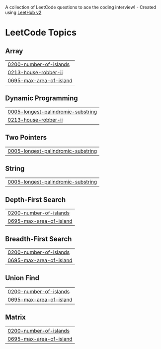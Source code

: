 A collection of LeetCode questions to ace the coding interview! - Created using [LeetHub v2](https://github.com/arunbhardwaj/LeetHub-2.0)
<!---LeetCode Topics Start-->
# LeetCode Topics
## Array
|  |
| ------- |
| [0200-number-of-islands](https://github.com/algoriminseo/NeetCode-Problems/tree/master/0200-number-of-islands) |
| [0213-house-robber-ii](https://github.com/algoriminseo/NeetCode-Problems/tree/master/0213-house-robber-ii) |
| [0695-max-area-of-island](https://github.com/algoriminseo/NeetCode-Problems/tree/master/0695-max-area-of-island) |
## Dynamic Programming
|  |
| ------- |
| [0005-longest-palindromic-substring](https://github.com/algoriminseo/NeetCode-Problems/tree/master/0005-longest-palindromic-substring) |
| [0213-house-robber-ii](https://github.com/algoriminseo/NeetCode-Problems/tree/master/0213-house-robber-ii) |
## Two Pointers
|  |
| ------- |
| [0005-longest-palindromic-substring](https://github.com/algoriminseo/NeetCode-Problems/tree/master/0005-longest-palindromic-substring) |
## String
|  |
| ------- |
| [0005-longest-palindromic-substring](https://github.com/algoriminseo/NeetCode-Problems/tree/master/0005-longest-palindromic-substring) |
## Depth-First Search
|  |
| ------- |
| [0200-number-of-islands](https://github.com/algoriminseo/NeetCode-Problems/tree/master/0200-number-of-islands) |
| [0695-max-area-of-island](https://github.com/algoriminseo/NeetCode-Problems/tree/master/0695-max-area-of-island) |
## Breadth-First Search
|  |
| ------- |
| [0200-number-of-islands](https://github.com/algoriminseo/NeetCode-Problems/tree/master/0200-number-of-islands) |
| [0695-max-area-of-island](https://github.com/algoriminseo/NeetCode-Problems/tree/master/0695-max-area-of-island) |
## Union Find
|  |
| ------- |
| [0200-number-of-islands](https://github.com/algoriminseo/NeetCode-Problems/tree/master/0200-number-of-islands) |
| [0695-max-area-of-island](https://github.com/algoriminseo/NeetCode-Problems/tree/master/0695-max-area-of-island) |
## Matrix
|  |
| ------- |
| [0200-number-of-islands](https://github.com/algoriminseo/NeetCode-Problems/tree/master/0200-number-of-islands) |
| [0695-max-area-of-island](https://github.com/algoriminseo/NeetCode-Problems/tree/master/0695-max-area-of-island) |
<!---LeetCode Topics End-->
